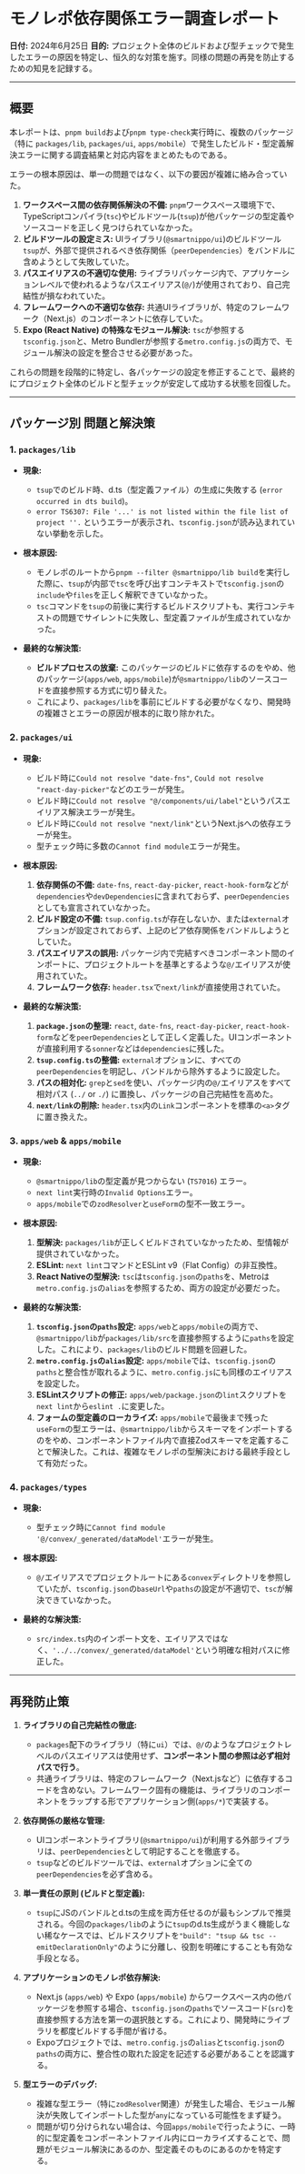 # モノレポ依存関係エラー調査レポート

**日付:** 2024年6月25日 **目的:**
プロジェクト全体のビルドおよび型チェックで発生したエラーの原因を特定し、恒久的な対策を施す。同様の問題の再発を防止するための知見を記録する。

---

## 概要

本レポートは、`pnpm build`および`pnpm type-check`実行時に、複数のパッケージ（特に
`packages/lib`, `packages/ui`,
`apps/mobile`）で発生したビルド・型定義解決エラーに関する調査結果と対応内容をまとめたものである。

エラーの根本原因は、単一の問題ではなく、以下の要因が複雑に絡み合っていた。

1.  **ワークスペース間の依存関係解決の不備:**
    `pnpm`ワークスペース環境下で、TypeScriptコンパイラ(`tsc`)やビルドツール(`tsup`)が他パッケージの型定義やソースコードを正しく見つけられていなかった。
2.  **ビルドツールの設定ミス:**
    UIライブラリ(`@smartnippo/ui`)のビルドツール`tsup`が、外部で提供されるべき依存関係（`peerDependencies`）をバンドルに含めようとして失敗していた。
3.  **パスエイリアスの不適切な使用:**
    ライブラリパッケージ内で、アプリケーションレベルで使われるようなパスエイリアス(`@/`)が使用されており、自己完結性が損なわれていた。
4.  **フレームワークへの不適切な依存:**
    共通UIライブラリが、特定のフレームワーク（Next.js）のコンポーネントに依存していた。
5.  **Expo (React Native) の特殊なモジュール解決:**
    `tsc`が参照する`tsconfig.json`と、Metro
    Bundlerが参照する`metro.config.js`の両方で、モジュール解決の設定を整合させる必要があった。

これらの問題を段階的に特定し、各パッケージの設定を修正することで、最終的にプロジェクト全体のビルドと型チェックが安定して成功する状態を回復した。

---

## パッケージ別 問題と解決策

### 1. `packages/lib`

- **現象:**
  - `tsup`でのビルド時、d.ts（型定義ファイル）の生成に失敗する (`error occurred in dts build`)。
  - `error TS6307: File '...' is not listed within the file list of project ''.`
    というエラーが表示され、`tsconfig.json`が読み込まれていない挙動を示した。

- **根本原因:**
  - モノレポのルートから`pnpm --filter @smartnippo/lib build`を実行した際に、`tsup`が内部で`tsc`を呼び出すコンテキストで`tsconfig.json`の`include`や`files`を正しく解釈できていなかった。
  - `tsc`コマンドを`tsup`の前後に実行するビルドスクリプトも、実行コンテキストの問題でサイレントに失敗し、型定義ファイルが生成されていなかった。

- **最終的な解決策:**
  - **ビルドプロセスの放棄:**
    このパッケージのビルドに依存するのをやめ、他のパッケージ(`apps/web`,
    `apps/mobile`)が`@smartnippo/lib`のソースコードを直接参照する方式に切り替えた。
  - これにより、`packages/lib`を事前にビルドする必要がなくなり、開発時の複雑さとエラーの原因が根本的に取り除かれた。

### 2. `packages/ui`

- **現象:**
  - ビルド時に`Could not resolve "date-fns"`,
    `Could not resolve "react-day-picker"`などのエラーが発生。
  - ビルド時に`Could not resolve "@/components/ui/label"`というパスエイリアス解決エラーが発生。
  - ビルド時に`Could not resolve "next/link"`というNext.jsへの依存エラーが発生。
  - 型チェック時に多数の`Cannot find module`エラーが発生。

- **根本原因:**
  1.  **依存関係の不備:** `date-fns`, `react-day-picker`,
      `react-hook-form`などが`dependencies`や`devDependencies`に含まれておらず、`peerDependencies`としても宣言されていなかった。
  2.  **ビルド設定の不備:**
      `tsup.config.ts`が存在しないか、または`external`オプションが設定されておらず、上記のピア依存関係をバンドルしようとしていた。
  3.  **パスエイリアスの誤用:**
      パッケージ内で完結すべきコンポーネント間のインポートに、プロジェクトルートを基準とするような`@/`エイリアスが使用されていた。
  4.  **フレームワーク依存:** `header.tsx`で`next/link`が直接使用されていた。

- **最終的な解決策:**
  1.  **`package.json`の整理:** `react`, `date-fns`, `react-day-picker`,
      `react-hook-form`などを`peerDependencies`として正しく定義した。UIコンポーネントが直接利用する`sonner`などは`dependencies`に残した。
  2.  **`tsup.config.ts`の整備:**
      `external`オプションに、すべての`peerDependencies`を明記し、バンドルから除外するように設定した。
  3.  **パスの相対化:**
      `grep`と`sed`を使い、パッケージ内の`@/`エイリアスをすべて相対パス (`../`
      or `./`) に置換し、パッケージの自己完結性を高めた。
  4.  **`next/link`の削除:**
      `header.tsx`内の`Link`コンポーネントを標準の`<a>`タグに置き換えた。

### 3. `apps/web` & `apps/mobile`

- **現象:**
  - `@smartnippo/lib`の型定義が見つからない (`TS7016`) エラー。
  - `next lint`実行時の`Invalid Options`エラー。
  - `apps/mobile`での`zodResolver`と`useForm`の型不一致エラー。

- **根本原因:**
  1.  **型解決:**
      `packages/lib`が正しくビルドされていなかったため、型情報が提供されていなかった。
  2.  **ESLint:** `next lint`コマンドとESLint v9（Flat Config）の非互換性。
  3.  **React Nativeの型解決:**
      `tsc`は`tsconfig.json`の`paths`を、Metroは`metro.config.js`の`alias`を参照するため、両方の設定が必要だった。

- **最終的な解決策:**
  1.  **`tsconfig.json`の`paths`設定:**
      `apps/web`と`apps/mobile`の両方で、`@smartnippo/lib`が`packages/lib/src`を直接参照するように`paths`を設定した。これにより、`packages/lib`のビルド問題を回避した。
  2.  **`metro.config.js`の`alias`設定:**
      `apps/mobile`では、`tsconfig.json`の`paths`と整合性が取れるように、`metro.config.js`にも同様のエイリアスを設定した。
  3.  **ESLintスクリプトの修正:**
      `apps/web/package.json`の`lint`スクリプトを`next lint`から`eslint .`に変更した。
  4.  **フォームの型定義のローカライズ:**
      `apps/mobile`で最後まで残った`useForm`の型エラーは、`@smartnippo/lib`からスキーマをインポートするのをやめ、コンポーネントファイル内で直接Zodスキーマを定義することで解決した。これは、複雑なモノレポの型解決における最終手段として有効だった。

### 4. `packages/types`

- **現象:**
  - 型チェック時に`Cannot find module '@/convex/_generated/dataModel'`エラーが発生。

- **根本原因:**
  - `@/`エイリアスでプロジェクトルートにある`convex`ディレクトリを参照していたが、`tsconfig.json`の`baseUrl`や`paths`の設定が不適切で、`tsc`が解決できていなかった。

- **最終的な解決策:**
  - `src/index.ts`内のインポート文を、エイリアスではなく、`'../../convex/_generated/dataModel'`という明確な相対パスに修正した。

---

## 再発防止策

1.  **ライブラリの自己完結性の徹底:**
    - `packages`配下のライブラリ（特に`ui`）では、`@/`のようなプロジェクトレベルのパスエイリアスは使用せず、**コンポーネント間の参照は必ず相対パスで行う**。
    - 共通ライブラリは、特定のフレームワーク（Next.jsなど）に依存するコードを含めない。フレームワーク固有の機能は、ライブラリのコンポーネントをラップする形でアプリケーション側(`apps/*`)で実装する。

2.  **依存関係の厳格な管理:**
    - UIコンポーネントライブラリ(`@smartnippo/ui`)が利用する外部ライブラリは、`peerDependencies`として明記することを徹底する。
    - `tsup`などのビルドツールでは、`external`オプションに全ての`peerDependencies`を必ず含める。

3.  **単一責任の原則 (ビルドと型定義):**
    - `tsup`にJSのバンドルとd.tsの生成を両方任せるのが最もシンプルで推奨される。今回の`packages/lib`のように`tsup`のd.ts生成がうまく機能しない稀なケースでは、ビルドスクリプトを`"build": "tsup && tsc --emitDeclarationOnly"`のように分離し、役割を明確にすることも有効な手段となる。

4.  **アプリケーションのモノレポ依存解決:**
    - Next.js (`apps/web`) や Expo
      (`apps/mobile`) からワークスペース内の他パッケージを参照する場合、`tsconfig.json`の`paths`でソースコード(`src`)を直接参照する方法を第一の選択肢とする。これにより、開発時にライブラリを都度ビルドする手間が省ける。
    - Expoプロジェクトでは、`metro.config.js`の`alias`と`tsconfig.json`の`paths`の両方に、整合性の取れた設定を記述する必要があることを認識する。

5.  **型エラーのデバッグ:**
    - 複雑な型エラー（特に`zodResolver`関連）が発生した場合、モジュール解決が失敗してインポートした型が`any`になっている可能性をまず疑う。
    - 問題が切り分けられない場合は、今回`apps/mobile`で行ったように、一時的に型定義をコンポーネントファイル内にローカライズすることで、問題がモジュール解決にあるのか、型定義そのものにあるのかを特定する。
